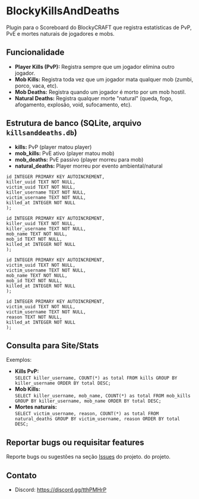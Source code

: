 # BlockyKillsAndDeaths

Plugin para o Scoreboard do BlockyCRAFT que registra estatísticas de PvP, PvE e mortes naturais de jogadores e mobs.

## Funcionalidade

- **Player Kills (PvP):** Registra sempre que um jogador elimina outro jogador.
- **Mob Kills:** Registra toda vez que um jogador mata qualquer mob (zumbi, porco, vaca, etc).
- **Mob Deaths:** Registra quando um jogador é morto por um mob hostil.
- **Natural Deaths:** Registra qualquer morte "natural" (queda, fogo, afogamento, explosão, void, sufocamento, etc).

## Estrutura de banco (SQLite, arquivo `killsanddeaths.db`)

- **kills:** PvP (player matou player)
- **mob_kills:** PvE ativo (player matou mob)
- **mob_deaths:** PvE passivo (player morreu para mob)
- **natural_deaths:** Player morreu por evento ambiental/natural

```CREATE TABLE IF NOT EXISTS kills (
id INTEGER PRIMARY KEY AUTOINCREMENT,
killer_uuid TEXT NOT NULL,
victim_uuid TEXT NOT NULL,
killer_username TEXT NOT NULL,
victim_username TEXT NOT NULL,
killed_at INTEGER NOT NULL
);
```

```CREATE TABLE IF NOT EXISTS mob_kills (
id INTEGER PRIMARY KEY AUTOINCREMENT,
killer_uuid TEXT NOT NULL,
killer_username TEXT NOT NULL,
mob_name TEXT NOT NULL,
mob_id TEXT NOT NULL,
killed_at INTEGER NOT NULL
);
```

```CREATE TABLE IF NOT EXISTS mob_deaths (
id INTEGER PRIMARY KEY AUTOINCREMENT,
victim_uuid TEXT NOT NULL,
victim_username TEXT NOT NULL,
mob_name TEXT NOT NULL,
mob_id TEXT NOT NULL,
killed_at INTEGER NOT NULL
);
```

```CREATE TABLE IF NOT EXISTS natural_deaths (
id INTEGER PRIMARY KEY AUTOINCREMENT,
victim_uuid TEXT NOT NULL,
victim_username TEXT NOT NULL,
reason TEXT NOT NULL,
killed_at INTEGER NOT NULL
);
```
## Consulta para Site/Stats

Exemplos:
- **Kills PvP:**  
  `SELECT killer_username, COUNT(*) as total FROM kills GROUP BY killer_username ORDER BY total DESC;`
- **Mob Kills:**  
  `SELECT killer_username, mob_name, COUNT(*) as total FROM mob_kills GROUP BY killer_username, mob_name ORDER BY total DESC;`
- **Mortes naturais:**  
  `SELECT victim_username, reason, COUNT(*) as total FROM natural_deaths GROUP BY victim_username, reason ORDER BY total DESC;`

## Reportar bugs ou requisitar features

Reporte bugs ou sugestões na seção [Issues](https://github.com/andradecore/BlockyKillsAndDeaths/issues) do projeto. do projeto.

## Contato

- Discord: https://discord.gg/tthPMHrP